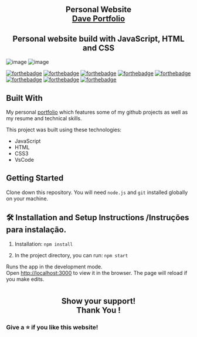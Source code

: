 <h2 align="center">
  Personal Website<br/>
  <a href="https://portfoliodavids.netlify.app/" target="_blank">Dave Portfolio</a>
</h2>

<h2 align="center"> Personal website build with JavaScript, HTML and CSS </h2>




![image](https://user-images.githubusercontent.com/109705197/195660780-a83e2414-2a7b-47fd-b1c9-25ff0a0fe497.png)
![image](https://user-images.githubusercontent.com/109705197/195681788-5e634a1b-f54a-45d8-be23-7bab71551b06.png)

[![forthebadge](https://forthebadge.com/images/badges/built-by-developers.svg)](https://forthebadge.com)
[![forthebadge](https://forthebadge.com/images/badges/made-with-javascript.svg)](https://forthebadge.com)
[![forthebadge](https://forthebadge.com/images/badges/built-with-love.svg)](https://forthebadge.com)
[![forthebadge](https://forthebadge.com/images/badges/open-source.svg)](https://forthebadge.com)
[![forthebadge](https://forthebadge.com/images/badges/makes-people-smile.svg)](https://forthebadge.com)
[![forthebadge](https://forthebadge.com/images/badges/uses-badges.svg)](https://forthebadge.com)
[![forthebadge](https://forthebadge.com/images/badges/powered-by-coffee.svg)](https://forthebadge.com)
[![forthebadge](https://forthebadge.com/images/badges/winter-is-coming.svg)](https://forthebadge.com)


## Built With


My personal  <a href="https://portfoliodavids.netlify.app/" target="_blank">portfolio</a> which features some of my github projects as well as my resume and technical skills.<br/>




This project was built using these technologies:
- JavaScript
- HTML
- CSS3
- VsCode

## Getting Started


Clone down this repository. You will need `node.js` and `git` installed globally on your machine.


## 🛠 Installation and Setup Instructions /Instruções para instalação.

1. Installation: `npm install`

2. In the project directory, you can run: `npm start`




Runs the app in the development mode.\
Open [http://localhost:3000](http://localhost:3000) to view it in the browser.
The page will reload if you make edits.


#


 <h2 align= "center">Show your support! </br>
Thank You !</h2>


### Give a ⭐ if you like this website!









